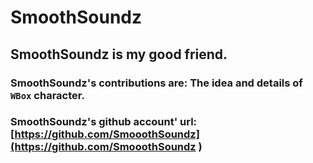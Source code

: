 # SmoothSoundz
## SmoothSoundz is my good friend.
### SmoothSoundz's contributions are: The idea and details of `WBox` character.
### SmoothSoundz's github account' url: [https://github.com/SmooothSoundz](https://github.com/SmooothSoundz )